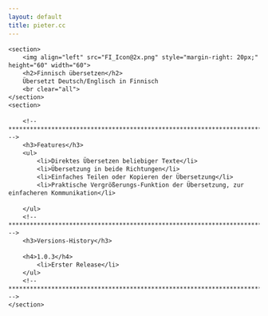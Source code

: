 ```yaml
---
layout: default
title: pieter.cc
---
```


<div id="content">

	<section>
		<img align="left" src="FI_Icon@2x.png" style="margin-right: 20px;" height="60" width="60">
		<h2>Finnisch übersetzen</h2>
		Übersetzt Deutsch/Englisch in Finnisch
		<br clear="all">
	</section>
	<section>

		<!-- ***************************************************************************** -->
		<h3>Features</h3>
		<ul>
			<li>Direktes Übersetzen beliebiger Texte</li>
			<li>Übersetzung in beide Richtungen</li>
			<li>Einfaches Teilen oder Kopieren der Übersetzung</li>
			<li>Praktische Vergrößerungs-Funktion der Übersetzung, zur einfacheren Kommunikation</li>

		</ul>
		<!-- ***************************************************************************** -->
		<h3>Versions-History</h3>

        <h4>1.0.3</h4>
			<li>Erster Release</li>
		</ul>
		<!-- ***************************************************************************** -->
	</section>
</div>
